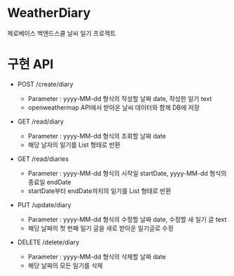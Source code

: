 # WeatherDiary
제로베이스 백엔드스쿨 날씨 일기 프로젝트

# 구현 API
- POST /create/diary
  - Parameter : yyyy-MM-dd 형식의 작성할 날짜 date, 작성한 일기 text
  - openweathermap API에서 받아온 날씨 데이터와 함께 DB에 저장

- GET /read/diary
  - Parameter : yyyy-MM-dd 형식의 조회할 날짜 date
  - 해당 날자의 일기를 List 형태로 반환
 
- GET /read/diaries
  - Parameter : yyyy-MM-dd 형식의 시작일 startDate, yyyy-MM-dd 형식의 종료일 endDate
  - startDate부터 endDate까지의 일기를 List 형태로 반환
 
- PUT /update/diary
  - Parameter : yyyy-MM-dd 형식의 수정할 날짜 date, 수정할 새 일기 글 text
  - 해당 날짜의 첫 번째 일기 글을 새로 받아온 일기글로 수정
 
- DELETE /delete/diary
  - Parameter : yyyy-MM-dd 형식의 삭제할 날짜 date
  - 해당 날짜의 모든 일기를 삭제

